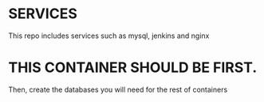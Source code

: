 # SERVICES

This repo includes services such as mysql, jenkins and nginx

# THIS CONTAINER SHOULD BE FIRST.

Then, create the databases you will need for the rest of containers
